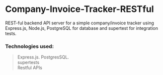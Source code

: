 # Company-Invoice-Tracker-RESTful

REST-ful backend API server for a simple company/invoice tracker using Express.js, Node.js, PostgreSQL for database and supertest for integration tests.
### Technologies used:  
> Express.js. 
> PostgresSQL.  
> supertests   
> Restful APIs
